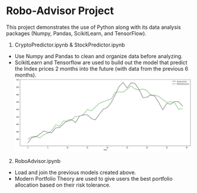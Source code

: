 # Robo-Advisor Project

This project demonstrates the use of Python along with its data analysis packages (Numpy, Pandas, ScikitLearn, and TensorFlow).

1. CryptoPredictor.ipynb & StockPredictor.ipynb
- Use Numpy and Pandas to clean and organize data before analyzing.
- ScikitLearn and Tensorflow are used to build out the model that predict the Index prices 2 months into the future (with data from the previous 6 months).
![crypto_output](https://github.com/duykhangpham201/data-portfolio-projects/blob/master/robo-advisor/stock_output.png)

2. RoboAdvisor.ipynb
- Load and join the previous models created above.
- Modern Portfolio Theory are used to give users the best portfolio allocation based on their risk tolerance.
